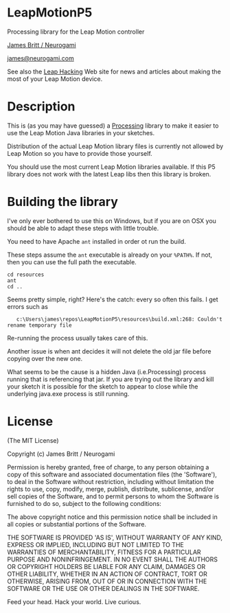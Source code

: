 LeapMotionP5
============

Processing  library for the Leap Motion controller


[James Britt / Neurogami](http://www.neurogami.com)

james@neurogami.com

See also the [Leap Hacking](http://leaphacking.com) Web site for news and articles about making the most of your Leap Motion device.


Description
===========

This is (as you may have guessed) a [Processing](http://processing.org) library to make it easier to use the Leap Motion Java libraries in your sketches.

Distribution of the actual Leap Motion library files is currently not allowed by Leap Motion so you have to provide those yourself.

You should use the most current Leap Motion libraries available.  If this P5 library does not work with the latest Leap libs then this library is broken.


Building the library
====================

I've only ever bothered to use this on Windows, but if you are on OSX you should be able to adapt these steps with little trouble.

You need to have Apache `ant` installed in order ot run the build.

These steps assume the `ant`  executable is already on your `%PATH%`. If not, then you can use the full path the executable.


    cd resources
    ant 
    cd ..
    

 Seems pretty simple, right? Here's the catch: every so often this fails. I get errors such as


       c:\Users\james\repos\LeapMotionP5\resources\build.xml:268: Couldn't rename temporary file

Re-running the process usually takes care of this.  


Another issue is when ant decides it will not delete the old jar file before copying over the new one.

What seems to be the cause is a hidden Java (i.e.Processing) process running that is referencing that jar.  If you are trying out the library and kill your sketch it is possible for the sketch to appear to close while the underlying java.exe process is still running.


License 
========


(The MIT License)

Copyright (c) James Britt / Neurogami

Permission is hereby granted, free of charge, to any person obtaining
a copy of this software and associated documentation files (the
'Software'), to deal in the Software without restriction, including
without limitation the rights to use, copy, modify, merge, publish,
distribute, sublicense, and/or sell copies of the Software, and to
permit persons to whom the Software is furnished to do so, subject to
the following conditions:

The above copyright notice and this permission notice shall be
included in all copies or substantial portions of the Software.

THE SOFTWARE IS PROVIDED 'AS IS', WITHOUT WARRANTY OF ANY KIND,
EXPRESS OR IMPLIED, INCLUDING BUT NOT LIMITED TO THE WARRANTIES OF
MERCHANTABILITY, FITNESS FOR A PARTICULAR PURPOSE AND NONINFRINGEMENT.
IN NO EVENT SHALL THE AUTHORS OR COPYRIGHT HOLDERS BE LIABLE FOR ANY
CLAIM, DAMAGES OR OTHER LIABILITY, WHETHER IN AN ACTION OF CONTRACT,
TORT OR OTHERWISE, ARISING FROM, OUT OF OR IN CONNECTION WITH THE
SOFTWARE OR THE USE OR OTHER DEALINGS IN THE SOFTWARE.

Feed your head. Hack your world. Live curious.
